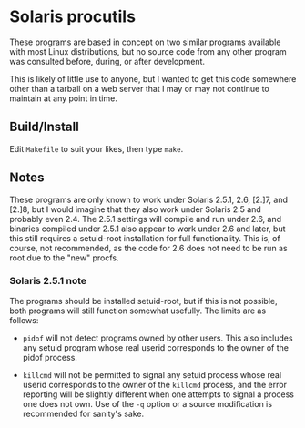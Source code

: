 # Solaris procutils

These programs are based in concept on two similar programs available with
most Linux distributions, but no source code from any other program was
consulted before, during, or after development.

This is likely of little use to anyone, but I wanted to get this code somewhere
other than a tarball on a web server that I may or may not continue to maintain
at any point in time.

## Build/Install
Edit `Makefile` to suit your likes, then type `make`.

## Notes

These programs are only known to work under Solaris 2.5.1, 2.6, [2.]7, and
[2.]8, but I would imagine that they also work under Solaris 2.5 and probably
even 2.4.  The 2.5.1 settings will compile and run under 2.6, and binaries
compiled under 2.5.1 also appear to work under 2.6 and later, but this still
requires a setuid-root installation for full functionality. This is, of
course, not recommended, as the code for 2.6 does not need to be run as root
due to the "new" procfs.

### Solaris 2.5.1 note
The programs should be installed setuid-root, but if this is not possible,
both programs will still function somewhat usefully. The limits are as
follows:

* `pidof` will not detect programs owned by other users. This
  also includes any setuid program whose real userid
  corresponds to the owner of the pidof process.

* `killcmd` will not be permitted to signal any setuid process
  whose real userid corresponds to the owner of the `killcmd`
  process, and the error reporting will be slightly different
  when one attempts to signal a process one does not own. Use
  of the `-q` option or a source modification is recommended for
  sanity's sake.
